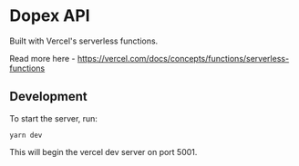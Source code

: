 # Dopex API

Built with Vercel's serverless functions.

Read more here - https://vercel.com/docs/concepts/functions/serverless-functions

## Development

To start the server, run:

```
yarn dev
```

This will begin the vercel dev server on port 5001.
